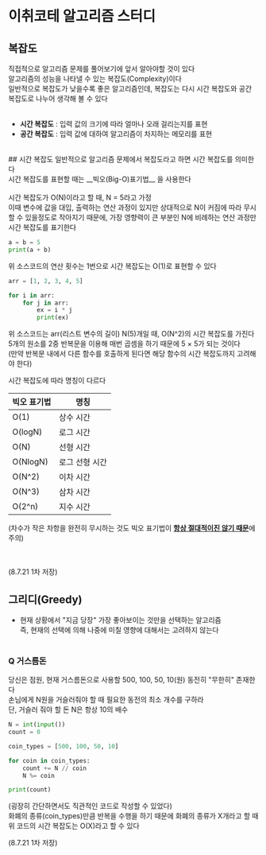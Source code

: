 # 이취코테 알고리즘 스터디

## 복잡도
직접적으로 알고리즘 문제를 풀어보기에 앞서 알아야할 것이 있다<br>
알고리즘의 성능을 나타낼 수 있는 복잡도(Complexity)이다<br>
일반적으로 복잡도가 낮을수록 좋은 알고리즘인데, 복잡도는 다시 시간 복잡도와 공간 복잡도로 나누어 생각해 볼 수 있다<br>
<br>
* __시간 복잡도__ : 입력 값의 크기에 따라 얼마나 오래 걸리는지를 표현
* __공간 복잡도__ : 입력 값에 대하여 알고리즘이 차지하는 메모리를 표현<br>
<br>
## 시간 복잡도
일반적으로 알고리즘 문제에서 복잡도라고 하면 시간 복잡도를 의미한다<br>
시간 복잡도를 표현할 때는 __빅오(Big-O)표기법__ 을 사용한다<br>
<br>
시간 복잡도가 O(N)이라고 할 때, N = 5라고 가정<br>
이때 변수에 값을 대입, 출력하는 연산 과정이 있지만 상대적으로 N이 커짐에 따라 무시할 수 있을정도로 작아지기 때문에, 가장 영향력이 큰 부분인 N에 비례하는 연산 과정만 시간 복잡도를 표기한다

```python
a = b = 5
print(a + b)
```
위 소스코드의 연산 횟수는 1번으로 시간 복잡도는 O(1)로 표현할 수 있다<br>

```python
arr = [1, 2, 3, 4, 5]

for i in arr:
    for j in arr:
        ex = i * j
        print(ex)
```
위 소스코드는 arr(리스트 변수의 길이) N(5)개일 때, O(N^2)의 시간 복잡도를 가진다<br>
5개의 원소를 2중 반복문을 이용해 매번 곱셈을 하기 때문에 5 × 5가 되는 것이다<br>
(만약 반복문 내에서 다른 함수를 호출하게 된다면 해당 함수의 시간 복잡도까지 고려해야 한다)<br>

시간 복잡도에 따라 명칭이 다르다<br>

| 빅오 표기법  | 명칭           |
| :----------- | -------------- |
| O(1)         | 상수 시간      |
| O(logN)  | 로그 시간      |
| O(N)         | 선형 시간      |
| O(NlogN) | 로그 선형 시간 |
| O(N^2)   | 이차 시간      |
| O(N^3)   | 삼차 시간      |
| O(2^n)   | 지수 시간      |

(차수가 작은 차항을 완전히 무시하는 것도 빅오 표기법이 <u>__항상 절대적이진 않기 때문__</u>에 주의)<br>
<br>
<br>

(8.7.21 1차 저장)



## 그리디(Greedy)
- 현재 상황에서 "지금 당장" 가장 좋아보이는 것만을 선택하는 알고리즘<br>
  즉, 현재의 선택에 의해 나중에 미칠 영향에 대해서는 고려하지 않는다<br>
  <br>
### Q 거스름돈
당신은 점원, 현재 거스름돈으로 사용할 500, 100, 50, 10(원) 동전히 "무한히" 존재한다 <br>
손님에게 N원을 거슬러줘야 할 때 필요한 동전의 최소 개수를 구하라<br>
단, 거슬러 줘야 할 돈 N은 항상 10의 배수<br>

```python
N = int(input())
count = 0

coin_types = [500, 100, 50, 10]

for coin in coin_types:
    count += N // coin
    N %= coin

print(count)
```
(굉장히 간단하면서도 직관적인 코드로 작성할 수 있었다)<br>
화폐의 종류(coin_types)만큼 반복을 수행을 하기 때문에 화폐의 종류가 X개라고 할 때<br>
위 코드의 시간 복잡도는 O(X)라고 할 수 있다

(8.7.21 1차 저장)
